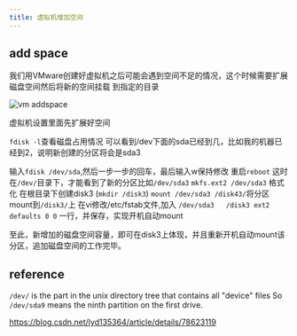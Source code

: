 ```yaml
---
title: 虚拟机增加空间
---
```


## add space

我们用VMware创建好虚拟机之后可能会遇到空间不足的情况，这个时候需要扩展磁盘空间然后将新的空间挂载 到指定的目录

![vm addspace](/images/add-space.PNG)

虚拟机设置里面先扩展好空间

`fdisk -l`查看磁盘占用情况
可以看到/dev下面的sda已经到几，比如我的机器已经到2，说明新创建的分区将会是sda3

输入`fdisk /dev/sda`,然后一步一步的回车，最后输入w保持修改
重启`reboot`
这时在`/dev/`目录下，才能看到了新的分区比如`/dev/sda3`
`mkfs.ext2 /dev/sda3`  格式化
在根目录下创建disk3 (`mkdir /disk3`)
`mount /dev/sda3 /disk43/`将分区mount到`/disk3/`上
在vi修改/etc/fstab文件,加入 `/dev/sda3   /disk3 ext2 defaults 0 0` 一行，并保存，实现开机自动mount

至此，新增加的磁盘空间容量，即可在disk3上体现，并且重新开机自动mount该分区，追加磁盘空间的工作完毕。

## reference
`/dev/` is the part in the unix directory tree that contains all "device" files
So `/dev/sda9` means the ninth partition on the first drive.

https://blog.csdn.net/lyd135364/article/details/78623119